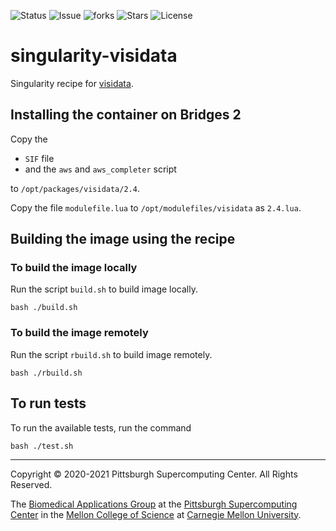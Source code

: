 ![Status](https://github.com/pscedu/singularity-visidata/actions/workflows/main.yml/badge.svg)
![Issue](https://img.shields.io/github/issues/pscedu/singularity-visidata)
![forks](https://img.shields.io/github/forks/pscedu/singularity-visidata)
![Stars](https://img.shields.io/github/stars/pscedu/singularity-visidata)
![License](https://img.shields.io/github/license/pscedu/singularity-visidata)

# singularity-visidata
Singularity recipe for [visidata](https://www.visidata.org/).

## Installing the container on Bridges 2
Copy the

* `SIF` file
* and the `aws` and `aws_completer` script

to `/opt/packages/visidata/2.4`.

Copy the file `modulefile.lua` to `/opt/modulefiles/visidata` as `2.4.lua`.

## Building the image using the recipe

### To build the image locally
Run the script `build.sh` to build image locally.

```
bash ./build.sh
```

### To build the image remotely
Run the script `rbuild.sh` to build image remotely.

```
bash ./rbuild.sh
```

## To run tests
To run the available tests, run the command

```
bash ./test.sh
```

---
Copyright © 2020-2021 Pittsburgh Supercomputing Center. All Rights Reserved.

The [Biomedical Applications Group](https://www.psc.edu/biomedical-applications/) at the [Pittsburgh Supercomputing Center](http://www.psc.edu) in the [Mellon College of Science](https://www.cmu.edu/mcs/) at [Carnegie Mellon University](http://www.cmu.edu).
